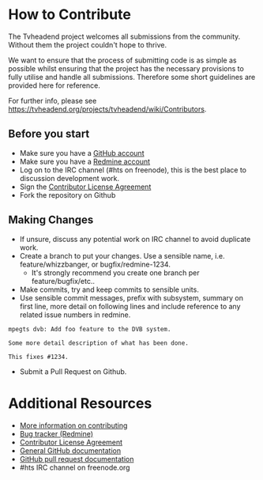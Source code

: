 # How to Contribute

The Tvheadend project welcomes all submissions from the community. Without them the project couldn't hope to thrive.

We want to ensure that the process of submitting code is as simple as possible whilst ensuring that the project has the necessary provisions to fully utilise and handle all submissions. Therefore some short guidelines are provided here for reference.

For further info, please see https://tvheadend.org/projects/tvheadend/wiki/Contributors.

## Before you start

* Make sure you have a [GitHub account](https://github.com/signup/free)
* Make sure you have a [Redmine account](https://tvheadend.org)
* Log on to the IRC channel (#hts on freenode), this is the best place to discussion development work.
* Sign the [Contributor License Agreement](https://www.clahub.com/agreements/tvheadend/tvheadend)
* Fork the repository on Github

## Making Changes

* If unsure, discuss any potential work on IRC channel to avoid duplicate work.
* Create a branch to put your changes. Use a sensible name, i.e. feature/whizzbanger, or bugfix/redmine-1234.
  * It's strongly recommend you create one branch per feature/bugfix/etc..
* Make commits, try and keep commits to sensible units.
* Use sensible commit messages, prefix with subsystem, summary on first line, more detail on following lines and include reference to any related issue numbers in redmine.

````
mpegts dvb: Add foo feature to the DVB system.

Some more detail description of what has been done.

This fixes #1234.
````
* Submit a Pull Request on Github.

# Additional Resources

* [More information on contributing](https://tvheadend.org/projects/tvheadend/wiki/Contributors)
* [Bug tracker (Redmine)](https://tvheadend.org)
* [Contributor License Agreement](https://tvheadend.org/projects/tvheadend/wiki/Contributors)
* [General GitHub documentation](http://help.github.com/)
* [GitHub pull request documentation](http://help.github.com/send-pull-requests/)
* #hts IRC channel on freenode.org


